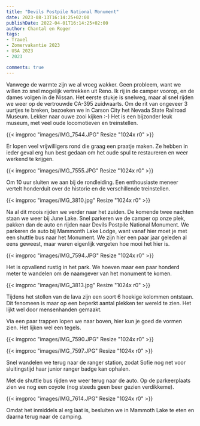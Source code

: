 ```yaml
---
title: "Devils Postpile National Monument"
date: 2023-08-13T16:14:25+02:00
publishDate: 2022-04-01T16:14:25+02:00
author: Chantal en Roger
tags:
- Travel
- Zomervakantie 2023
- USA 2023
- 2023

comments: true
---
```


Vanwege de warmte zijn we al vroeg wakker. Geen probleem, want we willen zo snel mogelijk vertrekken uit Reno. Ik rij in de camper voorop, en de dames volgen in de Nissan. Het eerste stukje is snelweg, maar al snel rijden we weer op de vertrouwde CA-395 zuidwaarts. Om de rit van ongeveer 3 uurtjes te breken, bezoeken we in Carson City het Nevada State Railroad Museum. Lekker naar ouwe zooi kijken :-) Het is een bijzonder leuk museum, met veel oude locomotieven en treinstellen.

{{< imgproc "images/IMG_7544.JPG" Resize "1024x r0" >}}

Er lopen veel vrijwilligers rond die graag een praatje maken. Ze hebben in ieder geval erg hun best gedaan om het oude spul te restaureren en weer werkend te krijgen.

{{< imgproc "images/IMG_7555.JPG" Resize "1024x r0" >}}

Om 10 uur sluiten we aan bij de rondleiding. Een enthousiaste meneer vertelt honderduit over de historie en de verschillende treinstellen.

{{< imgproc "images/IMG_3810.jpg" Resize "1024x r0" >}}

Na al dit moois rijden we verder naar het zuiden. De komende twee nachten staan we weer bij June Lake. Snel parkeren we de camper op onze plek, pakken dan de auto en rijden naar Devils Postpile National Monument. We parkeren de auto bij Mammonth Lake Lodge, want vanaf hier moet je met een shuttle bus naar het Monument. We zijn hier een paar jaar geleden al eens geweest, maar waren eigenlijk vergeten hoe mooi het hier is.

{{< imgproc "images/IMG_7594.JPG" Resize "1024x r0" >}}

Het is opvallend rustig in het park. We hoeven maar een paar honderd meter te wandelen om de naamgever van het monument te komen.

{{< imgproc "images/IMG_3813.jpg" Resize "1024x r0" >}}

Tijdens het stollen van de lava zijn een soort 6 hoekige kolommen ontstaan. Dit fenomeen is maar op een beperkt aantal plekken ter wereld te zien. Het lijkt wel door mensenhanden gemaakt.

Via een paar trappen lopen we naar boven, hier kun je goed de vormen zien. Het lijken wel een tegels.

{{< imgproc "images/IMG_7590.JPG" Resize "1024x r0" >}}

{{< imgproc "images/IMG_7597.JPG" Resize "1024x r0" >}}

Snel wandelen we terug naar de ranger station, zodat Sofie nog net voor sluitingstijd haar junior ranger badge kan ophalen.

Met de shuttle bus rijden we weer terug naar de auto. Op de parkeerplaats zien we nog een coyote (nog steeds geen beer gezien verdikkeme).

{{< imgproc "images/IMG_7614.JPG" Resize "1024x r0" >}}

Omdat het inmiddels al erg laat is, besluiten we in Mammoth Lake te eten en daarna terug naar de camping.
